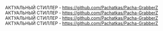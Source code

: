АКТУАЛЬНЫЙ СТИЛЛЕР - https://github.com/Pachatkas/Pacha-GrabberZ
АКТУАЛЬНЫЙ СТИЛЛЕР - https://github.com/Pachatkas/Pacha-GrabberZ
АКТУАЛЬНЫЙ СТИЛЛЕР - https://github.com/Pachatkas/Pacha-GrabberZ
АКТУАЛЬНЫЙ СТИЛЛЕР - https://github.com/Pachatkas/Pacha-GrabberZ
